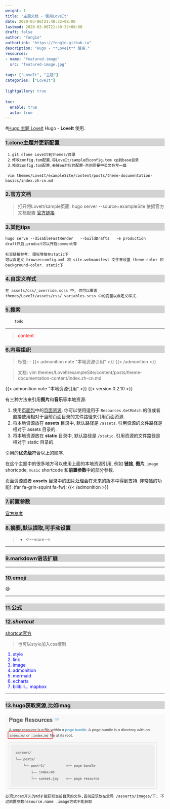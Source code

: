 ```yaml
---
weight: 1
title: "主题文档 - 使用LoveIt"
date: 2020-03-06T21:40:32+08:00
lastmod: 2020-03-06T21:40:32+08:00
draft: false
author: "feng1o"
authorLink: "https://feng1o.github.io"
description: "Hugo - **LoveIt** 使用."
resources:
- name: "featured-image"
  src: "featured-image.jpg"

tags: ["LoveIt", "主题"]
categories: ["LoveIt"]

lightgallery: true 

toc:
  enable: true
  auto: true 
---
```


#[Hugo 主题 LoveIt](/images/Apple-Devices-Preview.png "Hugo 主题 LoveIt")
Hugo - **LoveIt** 使用.
<!--more-->

<style>
h3,h1 {
background : lightgray;
}

h3:hover {
color : red;
}

</style>

### <class h3>1.clone主题并更新配置</class>
```
 1.git clone LoveIt到themes/目录
 2.修改config.tom配置,将LoveIt/sample的config.tom cp到base目录
 3.修改config.tom配置,去掉en对应的配置-否则需要中英文各写一篇

 vim themes/LoveIt/exampleSite/content/posts/theme-documentation-basics/index.zh-cn.md
```

### 2.官方文档
> 打开将LoveIt/sample页面: hugo server --source=exampleSite
> 依据官方文档配置
<a href=https://hugoloveit.com/zh-cn/theme-documentation-basics/#32-%E7%BD%91%E7%AB%99%E5%9B%BE%E6%A0%87-%E6%B5%8F%E8%A7%88%E5%99%A8%E9%85%8D%E7%BD%AE-%E7%BD%91%E7%AB%99%E6%B8%85%E5%8D%95>官方链接</a>

### 3.其他tips
```
hugo serve --disableFastRender   --buildDrafts   -e production
draft开启,product可以开启comment等

社交链接参考: 图标等放在static下
可以自定义 browserconfig.xml 和 site.webmanifest 文件来设置 theme-color 和 background-color. static下
```

### 4.自定义样式
```
在 assets/css/_override.scss 中, 你可以覆盖 themes/LoveIt/assets/css/_variables.scss 中的变量以自定义样式.
```

### 5.搜索
```
    todo
```

---

> <span style="color:red"> content </span>
### 6.内容组织
> 标签:  - {\{< admonition note "本地资源引用" >}}  {\{< /admonition >}} 

> 文档:  vim  themes/LoveIt/exampleSite/content/posts/theme-documentation-content/index.zh-cn.md

{{< admonition note "本地资源引用" >}}
{{< version 0.2.10 >}}

有三种方法来引用**图片**和**音乐**等本地资源:

1. 使用[页面包](https://gohugo.io/content-management/page-bundles/)中的[页面资源](https://gohugo.io/content-management/page-resources/).
   你可以使用适用于 `Resources.GetMatch` 的值或者直接使用相对于当前页面目录的文件路径来引用页面资源.
2. 将本地资源放在 **assets** 目录中, 默认路径是 `/assets`.
   引用资源的文件路径是相对于 assets 目录的.
3. 将本地资源放在 **static** 目录中, 默认路径是 `/static`.
   引用资源的文件路径是相对于 static 目录的.

引用的**优先级**符合以上的顺序.

在这个主题中的很多地方可以使用上面的本地资源引用,
例如 **链接**, **图片**, `image` shortcode, `music` shortcode 和**前置参数**中的部分参数.

页面资源或者 **assets** 目录中的[图片处理](https://gohugo.io/content-management/image-processing/)会在未来的版本中得到支持.
非常酷的功能! :(far fa-grin-squint fa-fw):
{{< /admonition >}}

### 7.前置参数
[官方参考](https://hugoloveit.com/zh-cn/theme-documentation-content/#front-matter)

### 8.摘要,默认提取,可手动设置
> - \<!--more-->

---


### 9.markdown语法扩展

---

### 10.emoji

:smile:

---

### 11.公式

### 12.***shortcut***
[shortcut官方](https://hugoloveit.com/zh-cn/theme-documentation-extended-shortcodes/#11-script)
> 也可以style加入css控制
<ol>
<li style="color:blue; ">style </li>
<li style="color:blue; ">link </li>
<li style="color:blue; ">image </li>
<li style="color:blue; ">admonition </li>
<li style="color:blue; ">mermaid </li>
<li style="color:blue; ">echarts </li>
<li style="color:blue; ">bilibili... mapbox</li>
</ol>

---

### 13.hugo获取资源,比如imag
![image res获取位置](hugo_image_res.png "<a href=https://gohugo.io/content-management/image-processing/#image-resources>官网链接</a>")
`必须index开头的md才能获取当前目录的文件,否则应该放在全局 /asserts/images/下; 不过前置参数resource.name .image方式不能获取`

